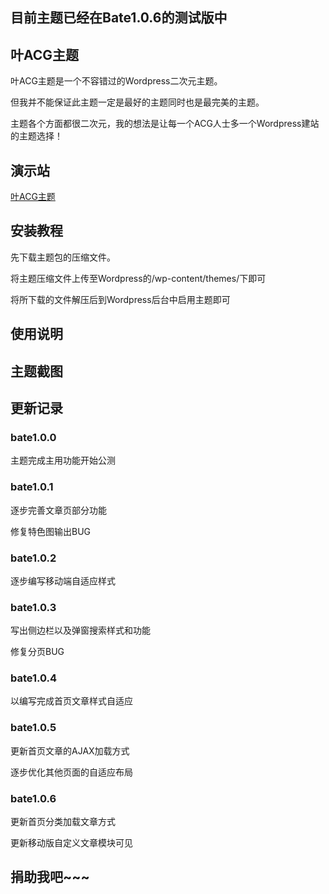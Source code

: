 
<h2>目前主题已经在Bate1.0.6的测试版中</h2>

<h2>叶ACG主题</h2>	

<p>叶ACG主题是一个不容错过的Wordpress二次元主题。</p>
<p>但我并不能保证此主题一定是最好的主题同时也是最完美的主题。</p>
<p>主题各个方面都很二次元，我的想法是让每一个ACG人士多一个Wordpress建站的主题选择！</p>

<h2>演示站</h2>
<a href="https://leaf.lmeon.com/"><p>叶ACG主题<p></a>
<h2>安装教程</h2>

<p>先下载主题包的压缩文件。</p>
<p>将主题压缩文件上传至Wordpress的/wp-content/themes/下即可</p>
<p>将所下载的文件解压后到Wordpress后台中启用主题即可</p>

<h2>使用说明</h2>


<h2>主题截图</h2>



<h2>更新记录</h2>

<h3>bate1.0.0</h3>
<p>主题完成主用功能开始公测</p>

<h3>bate1.0.1</h3>
<p>逐步完善文章页部分功能</p>
<p>修复特色图输出BUG</p>

<h3>bate1.0.2</h3>
<p>逐步编写移动端自适应样式<p>

<h3>bate1.0.3</h3>
<p>写出侧边栏以及弹窗搜索样式和功能<p>
<p>修复分页BUG</p>

<h3>bate1.0.4</h3>
<p>以编写完成首页文章样式自适应<p>

<h3>bate1.0.5</h3>
<p>更新首页文章的AJAX加载方式<p>
<p>逐步优化其他页面的自适应布局<p>

<h3>bate1.0.6</h3>
<p>更新首页分类加载文章方式<p>
<p>更新移动版自定义文章模块可见<p>

<h2>捐助我吧~~~</h2>
